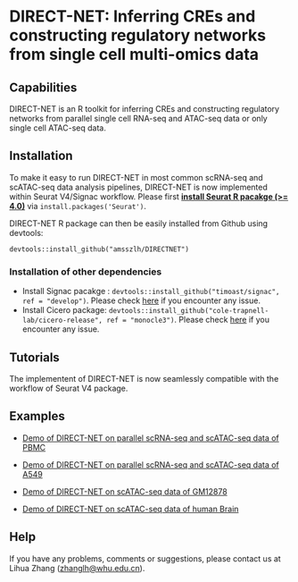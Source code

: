 # DIRECT-NET: Inferring CREs and constructing regulatory networks from single cell multi-omics data

## Capabilities
DIRECT-NET is an R toolkit for inferring CREs and constructing regulatory networks from parallel single cell RNA-seq and ATAC-seq data or only single cell ATAC-seq data. 

## Installation
To make it easy to run DIRECT-NET in most common scRNA-seq and scATAC-seq data analysis pipelines, DIRECT-NET is now implemented within Seurat V4/Signac workflow. Please first **[install Seurat R pacakge (>= 4.0)](https://satijalab.org/seurat/install.html)** via ```install.packages('Seurat')```. 

DIRECT-NET R package can then be easily installed from Github using devtools:  

```
devtools::install_github("amsszlh/DIRECTNET")
```
 
### Installation of other dependencies
- Install Signac pacakge : ```devtools::install_github("timoast/signac", ref = "develop")```. Please check [here](https://satijalab.org/signac/articles/install.html#development-version-1) if you encounter any issue.
- Install Cicero package: ```devtools::install_github("cole-trapnell-lab/cicero-release", ref = "monocle3")```. Please check [here](https://cole-trapnell-lab.github.io/cicero-release/docs_m3/#installing-cicero) if you encounter any issue.

## Tutorials
The implementent of DIRECT-NET is now seamlessly compatible with the workflow of Seurat V4 package. 

## Examples

- [Demo of DIRECT-NET on parallel scRNA-seq and scATAC-seq data of PBMC](https://htmlpreview.github.io/?https://github.com/amsszlh/DIRECT-NET/blob/main/tutorial/demo_DIRECTNET_PBMC.html)

- [Demo of DIRECT-NET on parallel scRNA-seq and scATAC-seq data of A549](https://htmlpreview.github.io/?https://github.com/amsszlh/DIRECT-NET/blob/main/tutorial/demo_DIRECTNET_A549.html)

- [Demo of DIRECT-NET on scATAC-seq data of GM12878](https://htmlpreview.github.io/?https://github.com/amsszlh/DIRECT-NET/blob/main/tutorial/demo_DIRECTNET_GM12878.html)

- [Demo of DIRECT-NET on scATAC-seq data of human Brain](https://htmlpreview.github.io/?https://github.com/amsszlh/DIRECT-NET/blob/main/tutorial/demo_DIRECTNET_Brain.html)

## Help
If you have any problems, comments or suggestions, please contact us at Lihua Zhang (zhanglh@whu.edu.cn).


